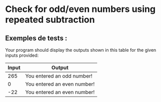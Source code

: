 # Check for odd/even numbers using repeated subtraction

## Exemples de tests :

Your program should display the outputs shown in this table for the given inputs provided:

| Input | Output                      |
| ----- | --------------------------- |
| 265   | You entered an odd number!  |
| 0     | You entered an even number! |
| -22   | You entered an even number! |
